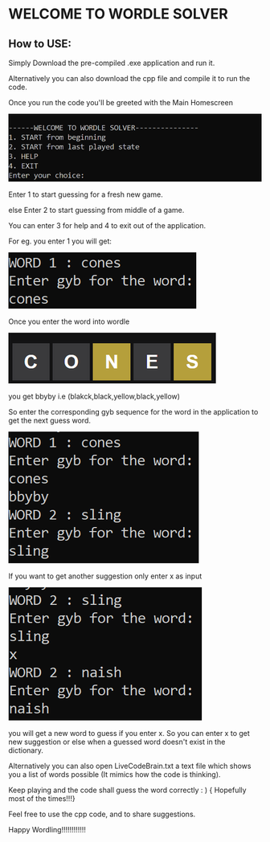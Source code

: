 # WELCOME TO WORDLE SOLVER

## How to USE:

Simply Download the pre-compiled .exe application and run it.

Alternatively you can also download the cpp file and compile it to run the code.

Once you run the code you'll be greeted with the Main Homescreen

![](readmeAssets\images\2022-05-12-15-34-53-image.png)

Enter 1 to start guessing for a fresh new game.

else Enter 2 to start guessing from middle of a game.

You can enter 3 for help and 4 to exit out of the application.

For eg. you enter 1 you will get:

 ![](readmeAssets\images\2022-05-12-15-37-40-image.png)

Once you enter the word into wordle

![](readmeAssets\images\2022-05-12-15-38-14-image.png)

you get bbyby i.e (blakck,black,yellow,black,yellow)

So enter the corresponding gyb sequence for the word in the application to get the next guess word.

![](readmeAssets\images\2022-05-12-15-39-51-image.png)

If you want to get another suggestion only enter x as input

![](readmeAssets\images\2022-05-12-15-40-30-image.png)

you will get a new word to guess if you enter x. So you can enter x to get new suggestion or else when a guessed word doesn't exist in the dictionary.

Alternatively you can also open LiveCodeBrain.txt a text file which shows you a list of words possible (It mimics how the code is thinking).

Keep playing and the code shall guess the word correctly : ) { Hopefully most of the times!!!}

Feel free to use the cpp code, and to share suggestions.

Happy Wordling!!!!!!!!!!!!

